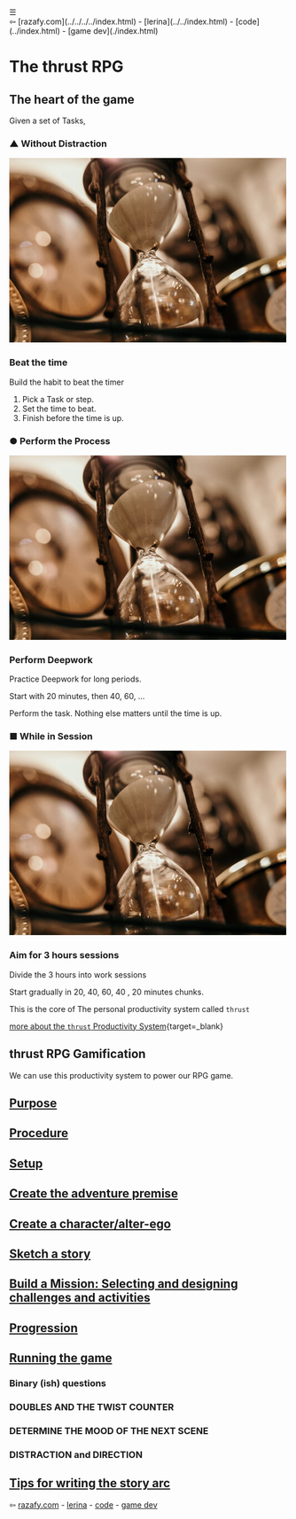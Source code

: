 <div class="navbar"><a class="openbtn" onclick="openNav()">&#9776;</a></div>
<main>
⇦ [razafy.com](../../../../index.html)  - [lerina](../../index.html) - [code](../index.html) - [game dev](./index.html)  

# The thrust RPG

## The heart of the game

Given a set of Tasks, 

<div class="image-mosaic">
<div class="card card-tall"><div class="card2"><h3>▲ Without Distraction</h3>
<img src="./pix/Hourglass.jpg"/><h3>Beat the time</h3><div class="focus-content">
<p>Build the habit to beat the timer</p>
<ol><li>Pick a Task or step.</li><li>Set the time to beat.</li><li>Finish before the time is up.</li></ol>
</div></div></div>
<div class="card card-tall"><div class="card2"><h3>● Perform the Process</h3>
<img src="./pix/Hourglass.jpg"/><h3>Perform Deepwork</h3><div class="focus-content">
<p>Practice Deepwork for long periods.</p>
<p>Start with 20 minutes, then 40, 60, ...</p>
<p>Perform the task. Nothing else matters until the time is up.</p>
</div></div></div>
<div class="card card-tall"><div class="card2"><h3>■ While in Session</h3><img src="./pix/Hourglass.jpg"/><h3>Aim for 3 hours sessions</h3>
<div class="focus-content">
<p>Divide the 3 hours into work sessions</p>
<p>Start gradually in 20, 40, 60, 40 , 20 minutes chunks.</p>

</div></div></div>
</div>

This is the core of The personal productivity system called `thrust`

[more about the `thrust` Productivity System](../../text/the_process/thrust_productivity_system.html){target=_blank}

## thrust RPG Gamification

We can use this productivity system to power our RPG game.

## [Purpose](./Purpose.html)

## [Procedure](./Procedure.html)

## [Setup](./Setup.html)

## [Create the adventure premise](./Create_adventure_premise.html)

## [Create a character/alter-ego](./Create_a_character.html)

## [Sketch a story](./Sketch_a_story.html)

## [Build a Mission: Selecting and designing challenges and activities](./Build_a_Mission.md)

## [Progression](./Progression.html)

## [Running the game](./Running_the_game.html)

### Binary (ish) questions

### DOUBLES AND THE TWIST COUNTER

### DETERMINE THE MOOD OF THE NEXT SCENE

###  DISTRACTION and DIRECTION

## [Tips for writing the story arc](./Story_arc.html)

</main>

⇦ [razafy.com]()  - [lerina]() - [code](../index.html) - [game dev](./index.html)  

<script src="https://razafy.com/js/toc.js"></script>
<script>
let anchor= document.createElement('a');
anchor.href="javascript:closeNav()"; //void(0)"; //anchor[0].onclick = closeNav();
anchor.className = "closebtn";  
anchor.innerHTML="&times;";
document.getElementById("TOC").prepend(anchor);

let navCrumbs= document.createElement('div');
navCrumbs.className = "hover-nav";
navCrumbs.innerHTML = `
<div class="hover-nav">
<ul>
<li><a href="../../../../index.html">⇦ home</a></li>
<li><a href="../../index.html">lerina</a></li>
<li><a href="../index.html">code</a></li>
<li><a href="./index.html">game dev</a></li>
</ul>
</div>`;
document.getElementById("TOC").prepend(navCrumbs); 
</script>
